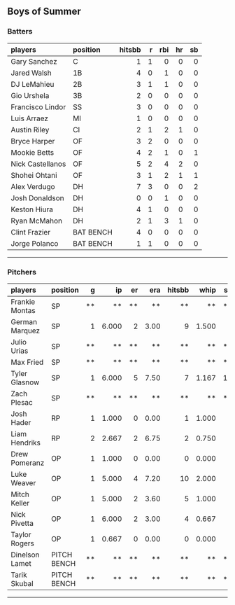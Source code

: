 ## Boys of Summer

### Batters

 
|players          |position  | hitsbb|  r| rbi| hr| sb| 
|:----------------|:---------|------:|--:|---:|--:|--:| 
|Gary Sanchez     |C         |      1|  1|   0|  0|  0| 
|Jared Walsh      |1B        |      4|  0|   1|  0|  0| 
|DJ LeMahieu      |2B        |      3|  1|   1|  0|  0| 
|Gio Urshela      |3B        |      2|  0|   0|  0|  0| 
|Francisco Lindor |SS        |      3|  0|   0|  0|  0| 
|Luis Arraez      |MI        |      1|  0|   0|  0|  0| 
|Austin Riley     |CI        |      2|  1|   2|  1|  0| 
|Bryce Harper     |OF        |      3|  2|   0|  0|  0| 
|Mookie Betts     |OF        |      4|  2|   1|  0|  1| 
|Nick Castellanos |OF        |      5|  2|   4|  2|  0| 
|Shohei Ohtani    |OF        |      3|  1|   2|  1|  1| 
|Alex Verdugo     |DH        |      7|  3|   0|  0|  2| 
|Josh Donaldson   |DH        |      0|  0|   1|  0|  0| 
|Keston Hiura     |DH        |      4|  1|   0|  0|  0| 
|Ryan McMahon     |DH        |      2|  1|   3|  1|  0| 
|Clint Frazier    |BAT BENCH |      4|  0|   0|  0|  0| 
|Jorge Polanco    |BAT BENCH |      1|  1|   0|  0|  0| 

* * *

### Pitchers

 
|players        |position    |  g|    ip| er|  era| hitsbb|  whip| so|  w| sv| 
|:--------------|:-----------|--:|-----:|--:|----:|------:|-----:|--:|--:|--:| 
|Frankie Montas |SP          | **|    **| **|   **|     **|    **| **| **| **| 
|German Marquez |SP          |  1| 6.000|  2| 3.00|      9| 1.500|  8|  0|  0| 
|Julio Urias    |SP          | **|    **| **|   **|     **|    **| **| **| **| 
|Max Fried      |SP          | **|    **| **|   **|     **|    **| **| **| **| 
|Tyler Glasnow  |SP          |  1| 6.000|  5| 7.50|      7| 1.167| 10|  0|  0| 
|Zach Plesac    |SP          | **|    **| **|   **|     **|    **| **| **| **| 
|Josh Hader     |RP          |  1| 1.000|  0| 0.00|      1| 1.000|  2|  0|  1| 
|Liam Hendriks  |RP          |  2| 2.667|  2| 6.75|      2| 0.750|  7|  1|  1| 
|Drew Pomeranz  |OP          |  1| 1.000|  0| 0.00|      0| 0.000|  1|  0|  0| 
|Luke Weaver    |OP          |  1| 5.000|  4| 7.20|     10| 2.000|  5|  0|  0| 
|Mitch Keller   |OP          |  1| 5.000|  2| 3.60|      5| 1.000|  5|  0|  0| 
|Nick Pivetta   |OP          |  1| 6.000|  2| 3.00|      4| 0.667|  4|  0|  0| 
|Taylor Rogers  |OP          |  1| 0.667|  0| 0.00|      0| 0.000|  1|  0|  1| 
|Dinelson Lamet |PITCH BENCH | **|    **| **|   **|     **|    **| **| **| **| 
|Tarik Skubal   |PITCH BENCH | **|    **| **|   **|     **|    **| **| **| **| 


* * *


